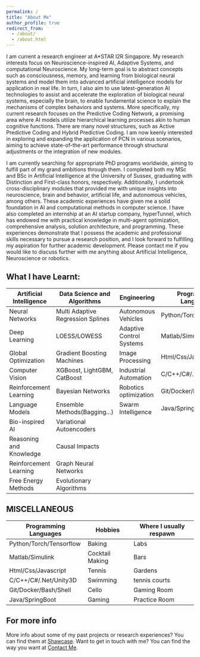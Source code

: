 ```yaml
---
permalink: /
title: "About Me"
author_profile: true
redirect_from: 
  - /about/
  - /about.html
---
```


I am current a research engineer at A*STAR I2R Singapore. My research interests focus on Neuroscience-inspired AI, Adaptive Systems, and computational Neuroscience. My long-term goal is to abstract concepts such as consciousness, memory, and learning from biological neural systems and model them into advanced artificial intelligence models for application in real life. In turn, I also aim to use latest-generation AI technologies to assist and accelerate the exploration of biological neural systems, especially the brain, to enable fundamental science to explain the mechanisms of complex behaviors and systems. More specifically, my current research focuses on the Predictive Coding Network, a promising area where AI models utilize hierarchical learning processes akin to human cognitive functions. There are many novel structures, such as Active Predictive Coding and Hybrid Predictive Coding. I am now keenly interested in exploring and expanding the application of PCN in various scenarios, aiming to achieve state-of-the-art performance through structural adjustments or the integration of new modules.


I am currently searching for appropriate PhD programs worldwide, aiming to fulfill part of my grand ambitions through them. I completed both my MSc and BSc in Artificial Intelligence at the University of Sussex, graduating with Distinction and First-class honors, respectively. Additionally, I undertook cross-disciplinary modules that provided me with unique insights into neuroscience, brain and behavior, artificial life, and autonomous vehicles, among others. These academic experiences have given me a solid foundation in AI and computational methods in computer science. I have also completed an internship at an AI startup company, hyperTunnel, which has endowed me with practical knowledge in multi-agent optimization, comprehensive analysis, solution architecture, and programming. These experiences demonstrate that I possess the academic and professional skills necessary to pursue a research position, and I look forward to fulfilling my aspiration for further academic development. Please contact me if you would like to discuss further with me anything about Artificial Intelligence, Neuroscience or robotics.

What I have Learnt:
------

| Artificial Intelligence | Data Science and Algorithms       | Engineering               | Programming Languages  |
| --------                | --------                          | --------                  | --------               |
| Neural Networks         | Multi Adaptive Regression Splines | Autonomous Vehicles       | Python/Torch/Tensorflow|
| Deep Learning           | LOESS/LOWESS                      | Adaptive Control Systems  | Matlab/Simulink        |
| Global Optimization     | Gradient Boosting Machines        | Image Processing          | Html/Css/Javascript    |
| Computer Vision         | XGBoost, LightGBM, CatBoost       | Industrial Automation     | C/C++/C#/.Net/Unity3D  |
| Reinforcement Learning  | Bayesian Networks                 | Robotics  optimization    | Git/Docker/Bash/Shell  |
| Language Models         | Ensemble Methods(Bagging...)      | Swarm Intelligence        | Java/SpringBoot        |
| Bio-inspired AI         | Variational Autoencoders          |                           |                        |
| Reasoning and Knowledge | Causal Impacts                    |                           |                        |
| Reinforcement Learning  | Graph Neural Networks             |                           |                        |
| Free Energy Methods     | Evolutionary Algorithms           |                           |                        |

MISCELLANEOUS
------

| Programming Languages  | Hobbies          | Where I usually respawn     |
| --------               | --------         | --------                    |
| Python/Torch/Tensorflow| Baking           | Labs                        |
| Matlab/Simulink        | Cocktail Making  | Bars                        |
| Html/Css/Javascript    | Tennis           | Gardens                     |
| C/C++/C#/.Net/Unity3D  | Swimming         | tennis courts               |
| Git/Docker/Bash/Shell  | Cello            | Gaming Room                 |
| Java/SpringBoot        | Gaming           | Practice Room               |

For more info
------
More info about some of my past projects or research experiences? You can find them at [Shawcase](https://dashpulsar.github.io/portfolio/). 
Want to get in touch with me? You can find the way you want at [Contact Me](https://dashpulsar.github.io/teacher/).
